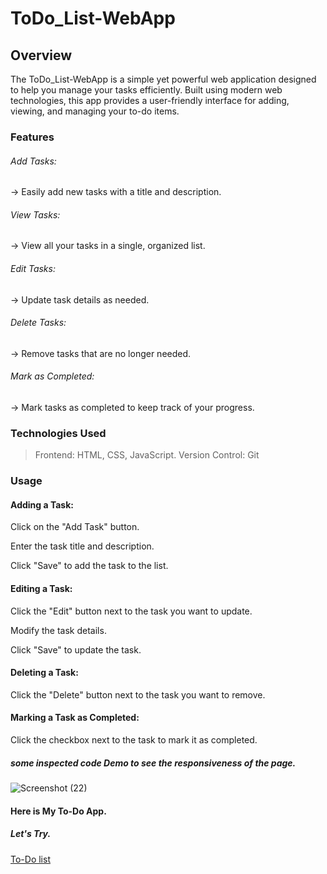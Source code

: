 # ToDo_List-WebApp
## Overview
The ToDo_List-WebApp is a simple yet powerful web application designed to help you manage your tasks efficiently. Built using modern web technologies, this app provides a user-friendly interface for adding, viewing, and managing your to-do items.

### Features
###### Add Tasks:
-> Easily add new tasks with a title and description.
###### View Tasks:
-> View all your tasks in a single, organized list.
###### Edit Tasks: 
-> Update task details as needed.
###### Delete Tasks:
-> Remove tasks that are no longer needed.
###### Mark as Completed: 
-> Mark tasks as completed to keep track of your progress.
### Technologies Used
> Frontend: HTML, CSS, JavaScript.
> Version Control: Git

### Usage
#### Adding a Task:

Click on the "Add Task" button.

Enter the task title and description.

Click "Save" to add the task to the list.
#### Editing a Task:

Click the "Edit" button next to the task you want to update.

Modify the task details.

Click "Save" to update the task.
#### Deleting a Task:

Click the "Delete" button next to the task you want to remove.
#### Marking a Task as Completed:

Click the checkbox next to the task to mark it as completed.

##### some inspected code Demo to see the responsiveness of the page.
![Screenshot (22)](https://github.com/GAURITYAGI1/ToDo_List-WebApp/assets/139331361/729dc676-e432-45d2-a92e-41d968f46d59)

#### Here is My To-Do App.
##### Let's Try.
[To-Do list](https://prashant01-todo-list.netlify.app/)


 
